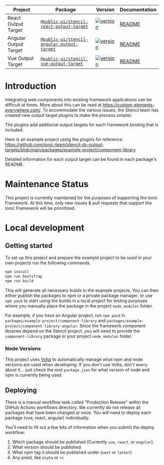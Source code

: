 | Project               | Package                                                                                          | Version                                                                                                                                            | Documentation                                        |
| --------------------- | ------------------------------------------------------------------------------------------------ | -------------------------------------------------------------------------------------------------------------------------------------------------- | ---------------------------------------------------- |
| React Output Target   | [`@public-ui/stencil-react-output-target`](https://www.npmjs.com/package/@public-ui/stencil-react-output-target)     | [![version](https://img.shields.io/npm/v/@public-ui/stencil-react-output-target/latest.svg)](https://www.npmjs.com/package/@public-ui/stencil-react-output-target)     | [README](./packages/react-output-target/README.md)   |
| Angular Output Target | [`@public-ui/stencil-angular-output-target`](https://www.npmjs.com/package/@public-ui/stencil-angular-output-target) | [![version](https://img.shields.io/npm/v/@public-ui/stencil-angular-output-target/latest.svg)](https://www.npmjs.com/package/@public-ui/stencil-angular-output-target) | [README](./packages/angular-output-target/README.md) |
| Vue Output Target     | [`@public-ui/stencil-vue-output-target`](https://www.npmjs.com/package/@public-ui/stencil-vue-output-target)         | [![version](https://img.shields.io/npm/v/@public-ui/stencil-vue-output-target/latest.svg)](https://www.npmjs.com/package/@public-ui/stencil-vue-output-target)         | [README](./packages/vue-output-target/README.md)     |

# Introduction

Integrating web components into existing framework applications can be difficult at times. More about this can be read at https://custom-elements-everywhere.com/.
To accommodate the various issues, the Stencil team has created new output target plugins to make the process simpler.

The plugins add additional output targets for each framework binding that is included.

Here is an example project using the plugins for reference: https://github.com/ionic-team/stencil-ds-output-targets/blob/main/packages/example-project/component-library

Detailed information for each output target can be found in each package's README.

# Maintenance Status

This project is currently maintained for the purposes of supporting the Ionic Framework.
At this time, only new issues & pull requests that support the Ionic Framework will be prioritized.

# Local development

## Getting started

To set up this project and prepare the example project to be used in your own projects run the following commands.

```bash
npm install
npm run bootstrap
npm run build
```

This will generate all necessary builds in the example projects. You can then either publish the packages to npm or a private package manager, or use `npm pack` to start using the builds in a local project for testing purposes where you manually place the package in the project `node_modules` folder.

For example, if you have an Angular project, run `npm pack` in `packages/example-project/component-library` and `packages/example-project/component-library-angular`. Since the framework component libraries depend on the Stencil project, you will need to provide the `component-library` package in your project `node_modules` folder.

### Node Versions

This project uses [Volta](https://volta.sh/) to automatically manage what npm and node versions are used when developing. If you don't use Volta, don't worry about it... just check the root `package.json` for what version of node and npm is currently being used.

## Deploying

There is a manual workflow task called "Production Release" within the GitHub Actions workflows directory. We currently do not release all packages that have been changed at once. You will need to deploy each package (vue, react, angular) individually.

You'll need to fill out a few bits of information when you submit the deploy workflow:
1. Which package should be published (Currently `vue`, `react`, or `angular`).
2. What version should be published.
3. What npm tag it should be published under (`next` or `latest`)
4. Any preid, like `alpha` or `rc`
